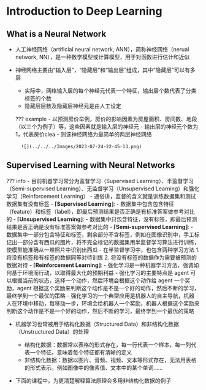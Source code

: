 # Introduction to Deep Learning

## What is a Neural Network

- 人工神经网络（artificial neural network, ANN），简称神经网络（nerual network, NN），是一种数学模型或计算模型，用于对函数进行估计和近似
- 神经网络主要由“输入层”，“隐藏层”和“输出层”组成，其中“隐藏层”可以有多层
    - 实际中，网络输入层的每个神经元代表一个特征，输出层个数代表了分类标签的个数
    - 隐藏层层数及隐藏层神经元是由人工设定

    ??? example 
        - 以预测房价举例，房价的影响因素为房屋面积、房间数、地段（以三个为例子）等，这些因素就是输入层的神经元
        - 输出层的神经元个数为 1，代表房价clea
        - 则该神经网络为最简单的两层神经网络

        ![](../../../Images/2023-07-24-22-45-13.png)

## Supervised Learning with Neural Networks
 
??? info 
    - 目前机器学习常分为监督学习（Supervised Learning）、半监督学习（Semi-supervised Learning）、无监督学习（Unsupervised Learning）和强化学习（Reinforcement Learning）
        - 通俗讲，监督的含义就是训练数据集和测试数据集有没有标签
    - **$\lceil$Supervised Learning$\rfloor$**: 
        - 数据集中包含包含特征（feature）和标签（label），即最后预测结果是否正确是有标准答案做参考对比的
    - **$\lceil$Unsupervised Learning$\rfloor$**: 
        - 数据集中只包含特征，没有标签，即最后预测结果是否正确是没有标准答案做参考对比的
    - **$\lceil$Semi-supervised Learning$\rfloor$**: 
        - 数据集中一部分包含特征和标签，剩余部分不含标签，例如在图像识别中，手工标记出一部分含有西瓜的图片，将不完全标记的数据集用半监督学习算法进行训练，使模型能准确从一堆照片中识别出西瓜
        - 在半监督学习中，也包含两种学习方法
            1. 将没有标签和有标签的数据同等对待训练
            2. 将没有标签的数据作为需要被预测的数据对待
    - **$\lceil$Reinforcement Learning$\rfloor$**: 
        - 强化学习是一种机器学习方法，强调如何基于环境而行动，以取得最大化的预期利益
        - 强化学习的主要特点是 agent 可以根据当前的状态，选择一个动作，然后环境会根据这个动作给 agent 一个奖励，agent 根据这个奖励来判断这个动作是不是一个好的动作，然后不断的学习，最终学到一个最优的策略
        - 强化学习的一个典型应用是机器人的自主导航，机器人在环境中移动，每移动一步，环境会给机器人一个奖励，机器人根据这个奖励来判断这个动作是不是一个好的动作，然后不断的学习，最终学到一个最优的策略

- 机器学习也常被用于结构化数据（Structured Data）和非结构化数据（Unstructured Data）的处理
    - 结构化数据：数据常以表格的形式存在，每一行代表一个样本，每一列代表一个特征。意味着每个特征都有清晰的定义
    - 非结构化数据：数据以图片、音频、视频、文本等形式存在，无法用表格的形式表示。例如图像中的像素值、文本中的某个单词......

- 下面的课程中，为更清楚解释算法原理会多用非结构化数据的例子

